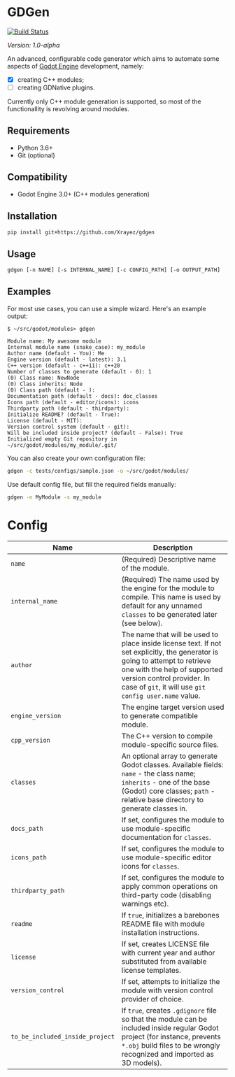 # GDGen

[![Build Status](https://travis-ci.com/Xrayez/gdgen.svg?branch=master)](https://travis-ci.com/Xrayez/gdgen)

*Version: 1.0-alpha*

An advanced, configurable code generator which aims to automate some aspects of
[Godot Engine](https://github.com/godotengine/godot) development, namely:

- [x] creating C++ modules;
- [ ] creating GDNative plugins.

Currently only C++ module generation is supported, so most of the functionallity 
is revolving around modules.

## Requirements

* Python 3.6+
* Git (optional)

## Compatibility

* Godot Engine 3.0+ (C++ modules generation)

## Installation

```bash
pip install git+https://github.com/Xrayez/gdgen
```

## Usage

```bash
gdgen [-n NAME] [-s INTERNAL_NAME] [-c CONFIG_PATH] [-o OUTPUT_PATH]
```

## Examples
For most use cases, you can use a simple wizard. Here's an example output:
```
$ ~/src/godot/modules> gdgen

Module name: My awesome module
Internal module name (snake_case): my_module
Author name (default - You): Me
Engine version (default - latest): 3.1
C++ version (default - c++11): c++20
Number of classes to generate (default - 0): 1
(0) Class name: NewNode
(0) Class inherits: Node
(0) Class path (default - ):
Documentation path (default - docs): doc_classes
Icons path (default - editor/icons): icons
Thirdparty path (default - thirdparty):
Initialize README? (default - True):
License (default - MIT):
Version control system (default - git):
Will be included inside project? (default - False): True
Initialized empty Git repository in ~/src/godot/modules/my_module/.git/
```

You can also create your own configuration file:
```bash
gdgen -c tests/configs/sample.json -o ~/src/godot/modules/
```

Use default config file, but fill the required fields manually:
```bash
gdgen -n MyModule -s my_module
```

# Config

Name|Description
-----|-----
`name`|(Required) Descriptive name of the module.
`internal_name`|(Required) The name used by the engine for the module to compile. This name is used by default for any unnamed `classes` to be generated later (see below).
`author`|The name that will be used to place inside license text. If not set explicitly, the generator is going to attempt to retrieve one with the help of supported version control provider. In case of `git`, it will use `git config user.name` value.
`engine_version`|The engine target version used to generate compatible module.
`cpp_version`|The C++ version to compile module-specific source files.
`classes`|An optional array to generate Godot classes. Available fields: `name` - the class name; `inherits` - one of the base (Godot) core classes; `path` - relative base directory to generate classes in.
`docs_path`|If set, configures the module to use module-specific documentation for `classes`.
`icons_path`|If set, configures the module to use module-specific editor icons for `classes`.
`thirdparty_path`|If set, configures the module to apply common operations on third-party code (disabling warnings etc).
`readme`|If `true`, initializes a barebones README file with module installation instructions.
`license`|If set, creates LICENSE file with current year and author substituted from available license templates.
`version_control`|If set, attempts to initialize the module with version control provider of choice.
`to_be_included_inside_project`|If `true`, creates `.gdignore` file so that the module can be included inside regular Godot project (for instance, prevents `*.obj` build files to be wrongly recognized and imported as 3D models).
